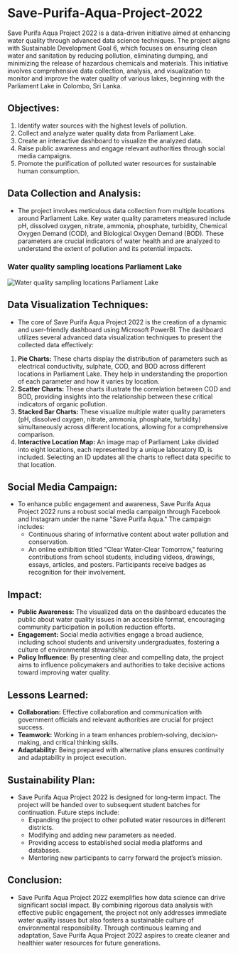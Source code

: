 # Save-Purifa-Aqua-Project-2022
Save Purifa Aqua Project 2022 is a data-driven initiative aimed at enhancing water quality through advanced data science techniques. The project aligns with Sustainable Development Goal 6, which focuses on ensuring clean water and sanitation by reducing pollution, eliminating dumping, and minimizing the release of hazardous chemicals and materials. This initiative involves comprehensive data collection, analysis, and visualization to monitor and improve the water quality of various lakes, beginning with the Parliament Lake in Colombo, Sri Lanka.

## Objectives:
1. Identify water sources with the highest levels of pollution.
2. Collect and analyze water quality data from Parliament Lake.
3. Create an interactive dashboard to visualize the analyzed data.
4. Raise public awareness and engage relevant authorities through social media campaigns.
5. Promote the purification of polluted water resources for sustainable human consumption.

## Data Collection and Analysis:
- The project involves meticulous data collection from multiple locations around Parliament Lake. Key water quality parameters measured include pH, dissolved oxygen, nitrate, ammonia, phosphate, turbidity, Chemical Oxygen Demand (COD), and Biological Oxygen Demand (BOD). These parameters are crucial indicators of water health and are analyzed to understand the extent of pollution and its potential impacts.

### Water quality sampling locations Parliament Lake

![Water quality sampling locations Parliament Lake](https://github.com/KavinduR0713/Save-Purifa-Aqua-Project-2022/assets/105490780/507f843f-d7b2-447c-8a2b-df55b3a7f255)

## Data Visualization Techniques:
- The core of Save Purifa Aqua Project 2022 is the creation of a dynamic and user-friendly dashboard using Microsoft PowerBI. The dashboard utilizes several advanced data visualization techniques to present the collected data effectively:

1. **Pie Charts:** These charts display the distribution of parameters such as electrical conductivity, sulphate, COD, and BOD across different locations in Parliament Lake. They help in understanding the proportion of each parameter and how it varies by location.
2. **Scatter Charts:** These charts illustrate the correlation between COD and BOD, providing insights into the relationship between these critical indicators of organic pollution.
3. **Stacked Bar Charts:** These visualize multiple water quality parameters (pH, dissolved oxygen, nitrate, ammonia, phosphate, turbidity) simultaneously across different locations, allowing for a comprehensive comparison.
4. **Interactive Location Map:** An image map of Parliament Lake divided into eight locations, each represented by a unique laboratory ID, is included. Selecting an ID updates all the charts to reflect data specific to that location.

##  Social Media Campaign:
- To enhance public engagement and awareness, Save Purifa Aqua Project 2022 runs a robust social media campaign through Facebook and Instagram under the name "Save Purifa Aqua." The campaign includes:
   - Continuous sharing of informative content about water pollution and conservation.
   - An online exhibition titled "Clear Water-Clear Tomorrow," featuring contributions from school students, including videos, drawings, essays, articles, and posters. Participants receive badges as recognition for their involvement.

## Impact:

- **Public Awareness:** The visualized data on the dashboard educates the public about water quality issues in an accessible format, encouraging community participation in pollution reduction efforts.
- **Engagement:** Social media activities engage a broad audience, including school students and university undergraduates, fostering a culture of environmental stewardship.
- **Policy Influence:** By presenting clear and compelling data, the project aims to influence policymakers and authorities to take decisive actions toward improving water quality.

## Lessons Learned:

- **Collaboration:** Effective collaboration and communication with government officials and relevant authorities are crucial for project success.
- **Teamwork:** Working in a team enhances problem-solving, decision-making, and critical thinking skills.
- **Adaptability:** Being prepared with alternative plans ensures continuity and adaptability in project execution.

## Sustainability Plan:
- Save Purifa Aqua Project 2022 is designed for long-term impact. The project will be handed over to subsequent student batches for continuation. Future steps include:
   - Expanding the project to other polluted water resources in different districts.
   - Modifying and adding new parameters as needed.
   - Providing access to established social media platforms and databases.
   - Mentoring new participants to carry forward the project’s mission.

## Conclusion:
- Save Purifa Aqua Project 2022 exemplifies how data science can drive significant social impact. By combining rigorous data analysis with effective public engagement, the project not only addresses immediate water quality issues but also fosters a sustainable culture of environmental responsibility. Through continuous learning and adaptation, Save Purifa Aqua Project 2022 aspires to create cleaner and healthier water resources for future generations.
